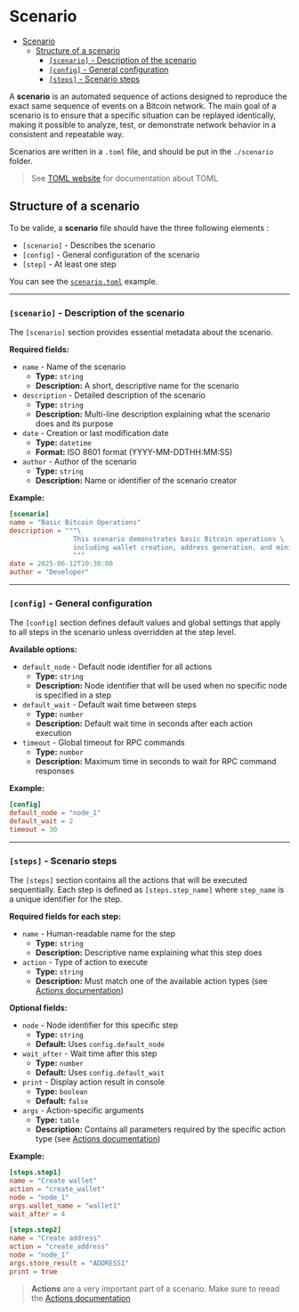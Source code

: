 # Scenario

- [Scenario](#scenario)
  - [Structure of a scenario](#structure-of-a-scenario)
    - [`[scenario]` - Description of the scenario](#scenario---description-of-the-scenario)
    - [`[config]` - General configuration](#config---general-configuration)
    - [`[steps]` - Scenario steps](#steps---scenario-steps)

A **scenario** is an automated sequence of actions designed to reproduce the exact same sequence of events on a Bitcoin network. The main goal of a scenario is to ensure that a specific situation can be replayed identically, making it possible to analyze, test, or demonstrate network behavior in a consistent and repeatable way.

Scenarios are written in a `.toml` file, and should be put in the `./scenario` folder. 

> See [TOML website](https://toml.io/en/) for documentation about TOML 

## Structure of a scenario

To be valide, a **scenario** file should have the three following elements :

- `[scenario]` - Describes the scenario
- `[config]` - General configuration of the scenario
- `[step]` - At least one step 

You can see the [`scenario.toml`](../scenarios/scenario.toml) example.

---

### `[scenario]` - Description of the scenario

The `[scenario]` section provides essential metadata about the scenario.

**Required fields:**

- `name` - Name of the scenario
  - **Type:** `string`
  - **Description:** A short, descriptive name for the scenario
- `description` - Detailed description of the scenario
  - **Type:** `string`
  - **Description:** Multi-line description explaining what the scenario does and its purpose
- `date` - Creation or last modification date
  - **Type:** `datetime`
  - **Format:** ISO 8601 format (YYYY-MM-DDTHH:MM:SS)
- `author` - Author of the scenario
  - **Type:** `string`
  - **Description:** Name or identifier of the scenario creator

**Example:**

```toml
[scenario]
name = "Basic Bitcoin Operations"
description = """\
                This scenario demonstrates basic Bitcoin operations \
                including wallet creation, address generation, and mining.\
                """
date = 2025-06-12T10:30:00
author = "Developer"
```

---

### `[config]` - General configuration

The `[config]` section defines default values and global settings that apply to all steps in the scenario unless overridden at the step level.

**Available options:**

- `default_node` - Default node identifier for all actions
  - **Type:** `string`
  - **Description:** Node identifier that will be used when no specific node is specified in a step
- `default_wait` - Default wait time between steps
  - **Type:** `number`
  - **Description:** Default wait time in seconds after each action execution
- `timeout` - Global timeout for RPC commands
  - **Type:** `number`
  - **Description:** Maximum time in seconds to wait for RPC command responses

**Example:**
```toml
[config]
default_node = "node_1"
default_wait = 2
timeout = 30
```

---

### `[steps]` - Scenario steps

The `[steps]` section contains all the actions that will be executed sequentially. Each step is defined as `[steps.step_name]` where `step_name` is a unique identifier for the step.

**Required fields for each step:**

- `name` - Human-readable name for the step
  - **Type:** `string`
  - **Description:** Descriptive name explaining what this step does
- `action` - Type of action to execute
  - **Type:** `string`
  - **Description:** Must match one of the available action types (see [Actions documentation](actions.md))

**Optional fields:**

- `node` - Node identifier for this specific step
  - **Type:** `string`
  - **Default:** Uses `config.default_node`
- `wait_after` - Wait time after this step
  - **Type:** `number`
  - **Default:** Uses `config.default_wait`
- `print` - Display action result in console
  - **Type:** `boolean`
  - **Default:** `false`
- `args` - Action-specific arguments
  - **Type:** `table`
  - **Description:** Contains all parameters required by the specific action type (see [Actions documentation](actions.md))

**Example:**
```toml
[steps.step1]
name = "Create wallet"
action = "create_wallet"
node = "node_1"
args.wallet_name = "wallet1"
wait_after = 4

[steps.step2]
name = "Create address"
action = "create_address"
node = "node_1"
args.store_result = "ADDRESS1"
print = true
```

> **Actions** are a very important part of a scenario. Make sure to reead the [Actions documentation](actions.md)
